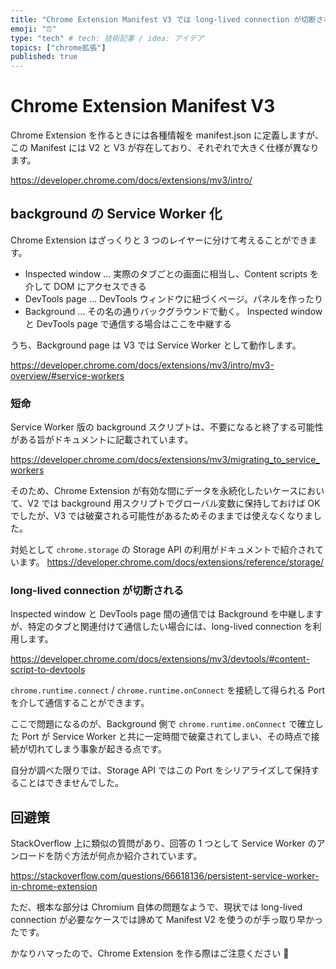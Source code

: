 ```yaml
---
title: "Chrome Extension Manifest V3 では long-lived connection が切断される"
emoji: "⏰"
type: "tech" # tech: 技術記事 / idea: アイデア
topics: ["chrome拡張"]
published: true
---
```


# Chrome Extension Manifest V3

Chrome Extension を作るときには各種情報を manifest.json に定義しますが、
この Manifest には V2 と V3 が存在しており、それぞれで大きく仕様が異なります。

https://developer.chrome.com/docs/extensions/mv3/intro/

## background の Service Worker 化

Chrome Extension はざっくりと 3 つのレイヤーに分けて考えることができます。

- Inspected window … 実際のタブごとの画面に相当し、Content scripts を介して DOM にアクセスできる
- DevTools page … DevTools ウィンドウに紐づくページ。パネルを作ったり
- Background … その名の通りバックグラウンドで動く。 Inspected window と DevTools page で通信する場合はここを中継する

うち、Background page は V3 では Service Worker として動作します。

https://developer.chrome.com/docs/extensions/mv3/intro/mv3-overview/#service-workers

### 短命

Service Worker 版の background スクリプトは、不要になると終了する可能性がある旨がドキュメントに記載されています。

https://developer.chrome.com/docs/extensions/mv3/migrating_to_service_workers

そのため、Chrome Extension が有効な間にデータを永続化したいケースにおいて、V2 では background 用スクリプトでグローバル変数に保持しておけば OK でしたが、V3 では破棄される可能性があるためそのままでは使えなくなりました。

対処として `chrome.storage` の Storage API の利用がドキュメントで紹介されています。
https://developer.chrome.com/docs/extensions/reference/storage/

### long-lived connection が切断される

Inspected window と DevTools page 間の通信では Background を中継しますが、特定のタブと関連付けて通信したい場合には、long-lived connection を利用します。

https://developer.chrome.com/docs/extensions/mv3/devtools/#content-script-to-devtools

`chrome.runtime.connect` / `chrome.runtime.onConnect` を接続して得られる Port を介して通信することができます。

ここで問題になるのが、Background 側で `chrome.runtime.onConnect` で確立した Port が Service Worker と共に一定時間で破棄されてしまい、その時点で接続が切れてしまう事象が起きる点です。

自分が調べた限りでは、Storage API ではこの Port をシリアライズして保持することはできませんでした。

## 回避策

StackOverflow 上に類似の質問があり、回答の 1 つとして Service Worker のアンロードを防ぐ方法が何点か紹介されています。

https://stackoverflow.com/questions/66618136/persistent-service-worker-in-chrome-extension

ただ、根本な部分は Chromium 自体の問題なようで、現状では long-lived connection が必要なケースでは諦めて Manifest V2 を使うのが手っ取り早かったです。

かなりハマったので、Chrome Extension を作る際はご注意ください 🙏

